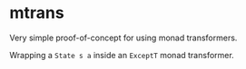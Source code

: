 # mtrans

Very simple proof-of-concept for using monad transformers.

Wrapping a `State s a` inside an `ExceptT` monad transformer.
